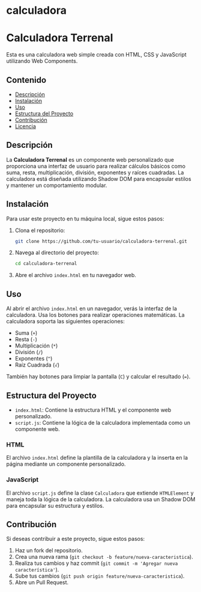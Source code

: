 # calculadora
# Calculadora Terrenal

Esta es una calculadora web simple creada con HTML, CSS y JavaScript utilizando Web Components.

## Contenido

- [Descripción](#descripción)
- [Instalación](#instalación)
- [Uso](#uso)
- [Estructura del Proyecto](#estructura-del-proyecto)
- [Contribución](#contribución)
- [Licencia](#licencia)

## Descripción

La **Calculadora Terrenal** es un componente web personalizado que proporciona una interfaz de usuario para realizar cálculos básicos como suma, resta, multiplicación, división, exponentes y raíces cuadradas. La calculadora está diseñada utilizando Shadow DOM para encapsular estilos y mantener un comportamiento modular.

## Instalación

Para usar este proyecto en tu máquina local, sigue estos pasos:

1. Clona el repositorio:
    ```bash
    git clone https://github.com/tu-usuario/calculadora-terrenal.git
    ```
2. Navega al directorio del proyecto:
    ```bash
    cd calculadora-terrenal
    ```
3. Abre el archivo `index.html` en tu navegador web.

## Uso

Al abrir el archivo `index.html` en un navegador, verás la interfaz de la calculadora. Usa los botones para realizar operaciones matemáticas. La calculadora soporta las siguientes operaciones:

- Suma (`+`)
- Resta (`-`)
- Multiplicación (`*`)
- División (`/`)
- Exponentes (`^`)
- Raíz Cuadrada (`√`)

También hay botones para limpiar la pantalla (`C`) y calcular el resultado (`=`).

## Estructura del Proyecto

- `index.html`: Contiene la estructura HTML y el componente web personalizado.
- `script.js`: Contiene la lógica de la calculadora implementada como un componente web.

### HTML

El archivo `index.html` define la plantilla de la calculadora y la inserta en la página mediante un componente personalizado.

### JavaScript

El archivo `script.js` define la clase `Calculadora` que extiende `HTMLElement` y maneja toda la lógica de la calculadora. La calculadora usa un Shadow DOM para encapsular su estructura y estilos.

## Contribución

Si deseas contribuir a este proyecto, sigue estos pasos:

1. Haz un fork del repositorio.
2. Crea una nueva rama (`git checkout -b feature/nueva-caracteristica`).
3. Realiza tus cambios y haz commit (`git commit -m 'Agregar nueva característica'`).
4. Sube tus cambios (`git push origin feature/nueva-caracteristica`).
5. Abre un Pull Request.



